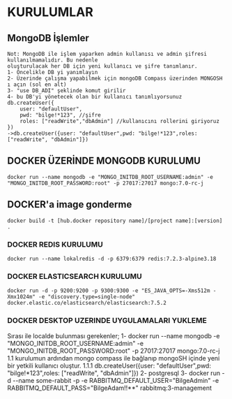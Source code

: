 # KURULUMLAR

## MongoDB İşlemler

    Not: MongoDB ile işlem yaparken admin kullanısı ve admin şifresi kullanılmamalıdır. Bu nedenle
    oluşturulacak her DB için yeni kullanıcı ve şifre tanımlanır.
    1- Öncelikle DB yi yanımlayın
    2- Üzerinde çalışma yapabilmek için mongoDB Compass üzerinden MONGOSH ı açın (sol en alt)
    3- "use DB_ADI" şeklinde komut girilir
    4- bu DB'yi yönetecek olan bir kullanıcı tanımlıyorsunuz
    db.createUser({
        user: "defaultUser",
        pwd: "bilge!*123", //şifre
        roles: ["readWrite","dbAdmin"] //kullanıcını rollerini giriyoruz
    })
    ->db.createUser({user: "defaultUser",pwd: "bilge!*123",roles: ["readWrite", "dbAdmin"]})




## DOCKER ÜZERİNDE MONGODB KURULUMU

    docker run --name mongodb -e "MONGO_INITDB_ROOT_USERNAME:admin" -e "MONGO_INITDB_ROOT_PASSWORD:root" -p 27017:27017 mongo:7.0-rc-j

## DOCKER'a image gonderme
    docker build -t [hub.docker repository name]/[project name]:[version] .


### DOCKER REDIS KURULUMU
    docker run --name lokalredis -d -p 6379:6379 redis:7.2.3-alpine3.18

### DOCKER ELASTICSEARCH KURULUMU
    docker run -d -p 9200:9200 -p 9300:9300 -e "ES_JAVA_OPTS=-Xms512m -Xmx1024m" -e "discovery.type=single-node" docker.elastic.co/elasticsearch/elasticsearch:7.5.2

### DOCKER DESKTOP UZERINDE UYGULAMALARI YUKLEME
Sırası ile localde bulunması gerekenler;
1-  docker run --name mongodb -e "MONGO_INITDB_ROOT_USERNAME:admin" -e "MONGO_INITDB_ROOT_PASSWORD:root" -p 27017:27017 mongo:7.0-rc-j
1.1 kurulumun ardından mongo compass ile bağlanıp mongoSH içinde yeni bir yetkili kullanıcı oluştur.
1.1.1 db.createUser({user: "defaultUser",pwd: "bilge!*123",roles: ["readWrite", "dbAdmin"]})
2- postgresql
3- docker run -d --name some-rabbit -p -e RABBITMQ_DEFAULT_USER="BilgeAdmin" -e RABBITMQ_DEFAULT_PASS="BilgeAdam!!**" rabbitmq:3-management


